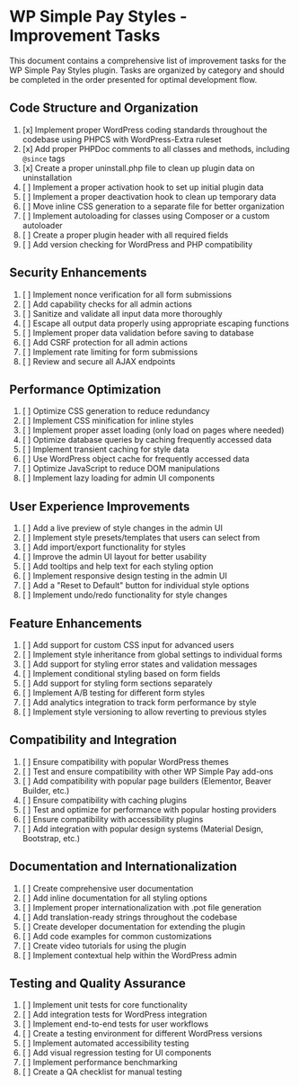 # WP Simple Pay Styles - Improvement Tasks

This document contains a comprehensive list of improvement tasks for the WP Simple Pay Styles plugin. Tasks are organized by category and should be completed in the order presented for optimal development flow.

## Code Structure and Organization

1. [x] Implement proper WordPress coding standards throughout the codebase using PHPCS with WordPress-Extra ruleset
2. [x] Add proper PHPDoc comments to all classes and methods, including `@since` tags
3. [x] Create a proper uninstall.php file to clean up plugin data on uninstallation
4. [ ] Implement a proper activation hook to set up initial plugin data
5. [ ] Implement a proper deactivation hook to clean up temporary data
6. [ ] Move inline CSS generation to a separate file for better organization
7. [ ] Implement autoloading for classes using Composer or a custom autoloader
8. [ ] Create a proper plugin header with all required fields
9. [ ] Add version checking for WordPress and PHP compatibility

## Security Enhancements

1. [ ] Implement nonce verification for all form submissions
2. [ ] Add capability checks for all admin actions
3. [ ] Sanitize and validate all input data more thoroughly
4. [ ] Escape all output data properly using appropriate escaping functions
5. [ ] Implement proper data validation before saving to database
6. [ ] Add CSRF protection for all admin actions
7. [ ] Implement rate limiting for form submissions
8. [ ] Review and secure all AJAX endpoints

## Performance Optimization

1. [ ] Optimize CSS generation to reduce redundancy
2. [ ] Implement CSS minification for inline styles
3. [ ] Implement proper asset loading (only load on pages where needed)
4. [ ] Optimize database queries by caching frequently accessed data
5. [ ] Implement transient caching for style data
6. [ ] Use WordPress object cache for frequently accessed data
7. [ ] Optimize JavaScript to reduce DOM manipulations
8. [ ] Implement lazy loading for admin UI components

## User Experience Improvements

1. [ ] Add a live preview of style changes in the admin UI
2. [ ] Implement style presets/templates that users can select from
3. [ ] Add import/export functionality for styles
4. [ ] Improve the admin UI layout for better usability
5. [ ] Add tooltips and help text for each styling option
6. [ ] Implement responsive design testing in the admin UI
7. [ ] Add a "Reset to Default" button for individual style options
8. [ ] Implement undo/redo functionality for style changes

## Feature Enhancements

1. [ ] Add support for custom CSS input for advanced users
2. [ ] Implement style inheritance from global settings to individual forms
3. [ ] Add support for styling error states and validation messages
4. [ ] Implement conditional styling based on form fields
5. [ ] Add support for styling form sections separately
6. [ ] Implement A/B testing for different form styles
7. [ ] Add analytics integration to track form performance by style
8. [ ] Implement style versioning to allow reverting to previous styles

## Compatibility and Integration

1. [ ] Ensure compatibility with popular WordPress themes
2. [ ] Test and ensure compatibility with other WP Simple Pay add-ons
3. [ ] Add compatibility with popular page builders (Elementor, Beaver Builder, etc.)
4. [ ] Ensure compatibility with caching plugins
5. [ ] Test and optimize for performance with popular hosting providers
6. [ ] Ensure compatibility with accessibility plugins
7. [ ] Add integration with popular design systems (Material Design, Bootstrap, etc.)

## Documentation and Internationalization

1. [ ] Create comprehensive user documentation
2. [ ] Add inline documentation for all styling options
3. [ ] Implement proper internationalization with .pot file generation
4. [ ] Add translation-ready strings throughout the codebase
5. [ ] Create developer documentation for extending the plugin
6. [ ] Add code examples for common customizations
7. [ ] Create video tutorials for using the plugin
8. [ ] Implement contextual help within the WordPress admin

## Testing and Quality Assurance

1. [ ] Implement unit tests for core functionality
2. [ ] Add integration tests for WordPress integration
3. [ ] Implement end-to-end tests for user workflows
4. [ ] Create a testing environment for different WordPress versions
5. [ ] Implement automated accessibility testing
6. [ ] Add visual regression testing for UI components
7. [ ] Implement performance benchmarking
8. [ ] Create a QA checklist for manual testing

